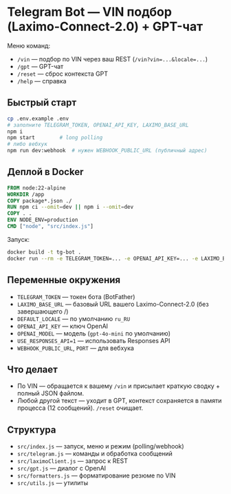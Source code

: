 # Telegram Bot — VIN подбор (Laximo-Connect-2.0) + GPT-чат

Меню команд:
- `/vin` — подбор по VIN через ваш REST (`/vin?vin=...&locale=...`)
- `/gpt` — GPT-чат
- `/reset` — сброс контекста GPT
- `/help` — справка

## Быстрый старт
```bash
cp .env.example .env
# заполните TELEGRAM_TOKEN, OPENAI_API_KEY, LAXIMO_BASE_URL
npm i
npm start        # long polling
# либо вебхук
npm run dev:webhook  # нужен WEBHOOK_PUBLIC_URL (публичный адрес)
```

## Деплой в Docker
```dockerfile
FROM node:22-alpine
WORKDIR /app
COPY package*.json ./
RUN npm ci --omit=dev || npm i --omit=dev
COPY . .
ENV NODE_ENV=production
CMD ["node", "src/index.js"]
```
Запуск:
```bash
docker build -t tg-bot .
docker run --rm -e TELEGRAM_TOKEN=... -e OPENAI_API_KEY=... -e LAXIMO_BASE_URL=... tg-bot
```

## Переменные окружения
- `TELEGRAM_TOKEN` — токен бота (BotFather)
- `LAXIMO_BASE_URL` — базовый URL вашего Laximo-Connect-2.0 (без завершающего /)
- `DEFAULT_LOCALE` — по умолчанию `ru_RU`
- `OPENAI_API_KEY` — ключ OpenAI
- `OPENAI_MODEL` — модель (`gpt-4o-mini` по умолчанию)
- `USE_RESPONSES_API=1` — использовать Responses API
- `WEBHOOK_PUBLIC_URL`, `PORT` — для вебхука

## Что делает
- По VIN — обращается к вашему `/vin` и присылает краткую сводку + полный JSON файлом.
- Любой другой текст — уходит в GPT, контекст сохраняется в памяти процесса (12 сообщений). `/reset` очищает.

## Структура
- `src/index.js` — запуск, меню и режим (polling/webhook)
- `src/telegram.js` — команды и обработка сообщений
- `src/laximoClient.js` — запрос к REST
- `src/gpt.js` — диалог с OpenAI
- `src/formatters.js` — форматирование резюме по VIN
- `src/utils.js` — утилиты
